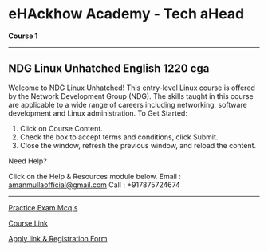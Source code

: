 # eHAckhow Academy - Tech aHead

__Course 1__
_____________________________________________

## NDG Linux Unhatched English 1220 cga 


Welcome to NDG Linux Unhatched!
This entry-level Linux course is offered by the Network Development Group (NDG).  The skills taught in this course are applicable to a wide range of careers including networking, software development and Linux administration. 
To Get Started:

 1. Click on Course Content.
 2.  Check the box to accept terms and conditions, click Submit.
 3. Close the window, refresh the previous window, and reload the content.

Need Help?

Click on the Help & Resources module below.
Email : amanmullaofficial@gmail.com
Call  : +917875724674
___

[Practice Exam Mcq's](https://docs.google.com/document/d/1xZEmqsiL4ggTNqc9PzJ7WbMls7-o9vfk0SAACaAYZUE/edit?usp=sharing)

[Course Link](https://www.netacad.com/courses/os-it/ndg-linux-unhatched)

[Apply link & Registration Form](https://www.netacad.com/portal/self-enroll/m/593592)